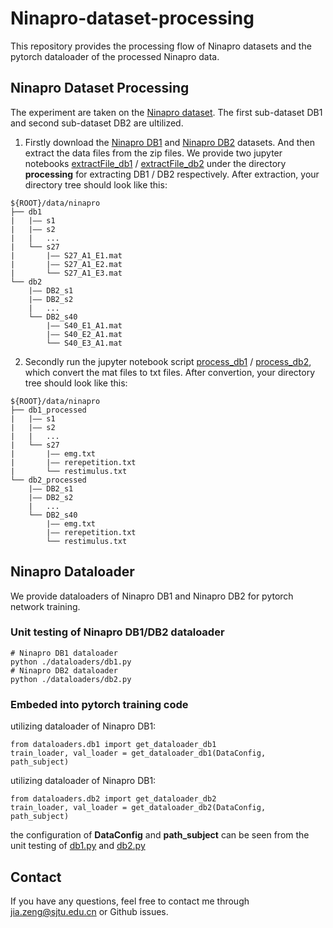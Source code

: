 # Ninapro-dataset-processing
This repository provides the processing flow of Ninapro datasets and the pytorch dataloader of the processed Ninapro data.

## Ninapro Dataset Processing
The experiment are taken on the [Ninapro dataset](http://ninaweb.hevs.ch/). The first sub-dataset DB1 and second sub-dataset DB2 are ultilized. 
1. Firstly download the [Ninapro DB1](http://ninaweb.hevs.ch/data1) and [Ninapro DB2](http://ninaweb.hevs.ch/data2) datasets. And then extract the data files from the zip files. We provide two jupyter notebooks [extractFile_db1](https://github.com/increase24/Ninapro-dataset-processing/blob/master/processing/extractFile_db1.ipynb) / [extractFile_db2](https://github.com/increase24/Ninapro-dataset-processing/blob/master/processing/extractFile_db2.ipynb) under the directory **processing** for extracting DB1 / DB2 respectively.
After extraction, your directory tree should look like this: 

```
${ROOT}/data/ninapro
├── db1
|   |—— s1
|   |—— s2
|   |   ...
|   └── s27
|       |—— S27_A1_E1.mat
|       |—— S27_A1_E2.mat
|       └── S27_A1_E3.mat
└── db2
    |—— DB2_s1
    |—— DB2_s2
    |   ...
    └── DB2_s40
        |—— S40_E1_A1.mat
        |—— S40_E2_A1.mat
        └── S40_E3_A1.mat
```

2. Secondly run the jupyter notebook script [process_db1](https://github.com/increase24/Ninapro-dataset-processing/blob/master/processing/process_db1.ipynb) / [process_db2](https://github.com/increase24/Ninapro-dataset-processing/blob/master/processing/process_db2.ipynb), which convert the mat files to txt files.
After convertion, your directory tree should look like this: 
```
${ROOT}/data/ninapro
├── db1_processed
|   |—— s1
|   |—— s2
|   |   ...
|   └── s27
|       |—— emg.txt
|       |—— rerepetition.txt
|       └── restimulus.txt
└── db2_processed
    |—— DB2_s1
    |—— DB2_s2
    |   ...
    └── DB2_s40
        |—— emg.txt
        |—— rerepetition.txt
        └── restimulus.txt
```

## Ninapro Dataloader
We provide dataloaders of Ninapro DB1 and Ninapro DB2 for pytorch network training.
### Unit testing of Ninapro DB1/DB2 dataloader
```
# Ninapro DB1 dataloader
python ./dataloaders/db1.py 
# Ninapro DB2 dataloader
python ./dataloaders/db2.py
```
### Embeded into pytorch training code
utilizing dataloader of Ninapro DB1:
```
from dataloaders.db1 import get_dataloader_db1
train_loader, val_loader = get_dataloader_db1(DataConfig, path_subject)
```
utilizing dataloader of Ninapro DB1:
```
from dataloaders.db2 import get_dataloader_db2
train_loader, val_loader = get_dataloader_db2(DataConfig, path_subject)
```
the configuration of **DataConfig** and **path_subject** can be seen from the unit testing of [db1.py](https://github.com/increase24/Ninapro-dataset-processing/blob/master/dataloaders/db1.py) and [db2.py](https://github.com/increase24/Ninapro-dataset-processing/blob/master/dataloaders/db2.py)

## Contact
If you have any questions, feel free to contact me through jia.zeng@sjtu.edu.cn or Github issues.